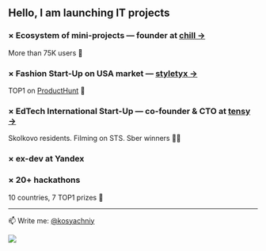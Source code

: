 ## Hello, I am launching IT projects

### × Ecosystem of mini-projects — founder at [chill →](https://chill.services/)
More than 75K users 🥳

### × Fashion Start-Up on USA market — [styletyx →](https://styletyx.com/about-us/)
TOP1 on [ProductHunt](https://www.producthunt.com/products/styletyx) 🎉

### × EdTech International Start-Up — co-founder & CTO at [tensy →](https://tensy.io/)
Skolkovo residents. Filming on STS. Sber winners 😵‍💫

### × ex-dev at Yandex

### × 20+ hackathons
10 countries, 7 TOP1 prizes 🫠

---

📫 Write me: [@kosyachniy](https://t.me/kosyachniy)

![](https://komarev.com/ghpvc/?username=kosyachniy)

